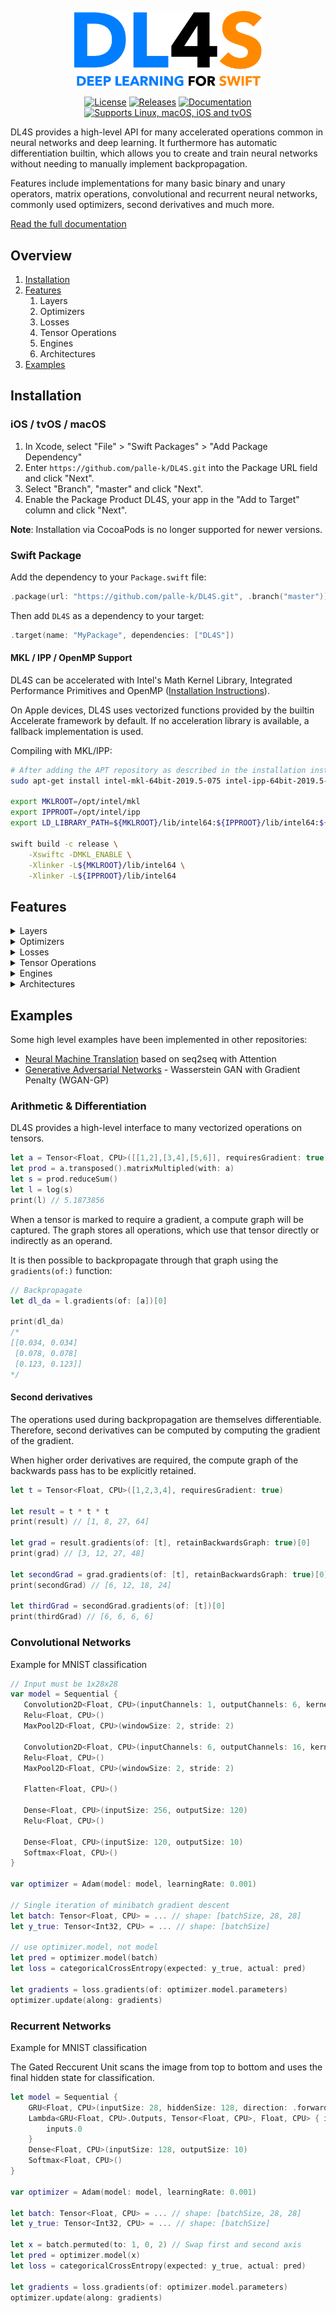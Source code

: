 <p align="center">
<img src="https://github.com/palle-k/DL4S/blob/develop/.github/logo.png?raw=true" alt="DL4S" width="300" />
</p>

<p align="center">
<a href="https://github.com/palle-k/DL4S/blob/master/License"><img src="https://img.shields.io/github/license/palle-k/DL4S.svg" alt="License"/></a>
<a href="https://github.com/palle-k/DL4S/releases"><img src="https://img.shields.io/github/v/tag/palle-k/DL4S" alt="Releases"/></a>
<a href="https://palle-k.github.io/DL4S/"><img src="https://palle-k.github.io/DL4S/badge.svg" alt="Documentation" /></a><br/>
<a href="#installation"><img src="https://img.shields.io/badge/platform-Linux%20|%20macOS%20|%20iOS%20|%20tvOS-green.svg" alt="Supports Linux, macOS, iOS and tvOS" /></a>
</p>

DL4S provides a high-level API for many accelerated operations common in neural networks and deep learning.
It furthermore has automatic differentiation builtin, which allows you to create and train neural networks without needing to manually
implement backpropagation.

Features include implementations for many basic binary and unary operators,
matrix operations, convolutional and recurrent neural networks, 
commonly used optimizers, second derivatives and much more.

[Read the full documentation](https://palle-k.github.io/DL4S/)

## Overview
1. [Installation](#installation)
2. [Features](#features)
    1. Layers
    2. Optimizers
    3. Losses
    4. Tensor Operations
    5. Engines
    6. Architectures
3. [Examples](#examples)


## Installation

### iOS / tvOS / macOS

1. In Xcode, select "File" > "Swift Packages" > "Add Package Dependency"
2. Enter `https://github.com/palle-k/DL4S.git` into the Package URL field and click "Next".
3. Select "Branch", "master" and click "Next".
4. Enable the Package Product DL4S, your app in the "Add to Target" column and click "Next". 

**Note**: Installation via CocoaPods is no longer supported for newer versions.

### Swift Package
Add the dependency to your `Package.swift` file:

```swift
.package(url: "https://github.com/palle-k/DL4S.git", .branch("master"))
```

Then add `DL4S` as a dependency to your target:

```swift
.target(name: "MyPackage", dependencies: ["DL4S"])
```

#### MKL / IPP / OpenMP Support

DL4S can be accelerated with Intel's Math Kernel Library, Integrated Performance Primitives and OpenMP ([Installation Instructions](https://software.intel.com/en-us/articles/installing-intel-free-libs-and-python-apt-repo)).

On Apple devices, DL4S uses vectorized functions provided by the builtin Accelerate framework by default.
If no acceleration library is available, a fallback implementation is used.

Compiling with MKL/IPP:
```bash
# After adding the APT repository as described in the installation instructions
sudo apt-get install intel-mkl-64bit-2019.5-075 intel-ipp-64bit-2019.5-075 libiomp-dev

export MKLROOT=/opt/intel/mkl
export IPPROOT=/opt/intel/ipp
export LD_LIBRARY_PATH=${MKLROOT}/lib/intel64:${IPPROOT}/lib/intel64:${LD_LIBRARY_PATH}

swift build -c release \
    -Xswiftc -DMKL_ENABLE \
    -Xlinker -L${MKLROOT}/lib/intel64 \
    -Xlinker -L${IPPROOT}/lib/intel64
```

## Features

<details>
<summary>
Layers
</summary>
<p>

<input type="checkbox" name="check" id="Convolution" value="1" disabled>
<input type="checkbox" name="check" id="Transposed Convolution" value="1" disabled>
<input type="checkbox" name="check" id="Dense/Linear/Fully Connected" value="1" disabled>
<input type="checkbox" name="check" id="LSTM" value="1" disabled>
<input type="checkbox" name="check" id="Gated Recurrent Unit (GRU)" value="1" disabled>
<input type="checkbox" name="check" id="Vanilla RNN" value="1" disabled>
<input type="checkbox" name="check" id="Bidirectional RNNs" value="1" disabled>
<input type="checkbox" name="check" id="Max Pooling" value="1" disabled>
<input type="checkbox" name="check" id="Average Pooling" value="1" disabled>
<input type="checkbox" name="check" id="Adaptive Max Pooling" value="1" disabled>
<input type="checkbox" name="check" id="Adaptive Average Pooling" value="1" disabled>
<input type="checkbox" name="check" id="Relu" value="1" disabled>
<input type="checkbox" name="check" id="Tanh" value="1" disabled>
<input type="checkbox" name="check" id="Sigmoid" value="1" disabled>
<input type="checkbox" name="check" id="Softmax" value="1" disabled>
<input type="checkbox" name="check" id="Embedding" value="1" disabled>
<input type="checkbox" name="check" id="Batch Norm" value="1" disabled>
<input type="checkbox" name="check" id="Layer Norm" value="1" disabled>
<input type="checkbox" name="check" id="Dropout" value="1" disabled>
<input type="checkbox" name="check" id="Sequential" value="1" disabled>
<input type="checkbox" name="check" id="Lambda " value="1" disabled>

</p>
</details>

<details>
<summary>
Optimizers
</summary>
<p>

<input type="checkbox" name="check" id="SGD" value="1" disabled>
<input type="checkbox" name="check" id="Momentum" value="1" disabled>
<input type="checkbox" name="check" id="Adam" value="1" disabled>
<input type="checkbox" name="check" id="AdaGrad" value="1" disabled>
<input type="checkbox" name="check" id="AdaDelta" value="1" disabled>
<input type="checkbox" name="check" id="RMSProp" value="1" disabled>

</p>
</details>

<details>
<summary>
Losses
</summary>
<p>

<input type="checkbox" name="check" id="Binary Cross-Entropy" value="1" disabled>
<input type="checkbox" name="check" id="Categorical Cross-Entropy" value="1" disabled>
<input type="checkbox" name="check" id="MSE" value="1" disabled>
<input type="checkbox" name="check" id="L1 & L2 regularization" value="1" disabled>

</p>
</details>

<details>
<summary>
Tensor Operations
</summary>
<p>

Behavior of broadcast operations is consistent with numpy rules.

<input type="checkbox" name="check" id="broadcast-add" value="1" disabled>
<input type="checkbox" name="check" id="broadcast-sub" value="1" disabled>
<input type="checkbox" name="check" id="broadcast-mul " value="1" disabled>
<input type="checkbox" name="check" id="broadcast-div" value="1" disabled>
<input type="checkbox" name="check" id="matmul" value="1" disabled>
<input type="checkbox" name="check" id="neg" value="1" disabled>
<input type="checkbox" name="check" id="exp" value="1" disabled>
<input type="checkbox" name="check" id="pow" value="1" disabled>
<input type="checkbox" name="check" id="log" value="1" disabled>
<input type="checkbox" name="check" id="sqrt" value="1" disabled>
<input type="checkbox" name="check" id="sin" value="1" disabled>
<input type="checkbox" name="check" id="cos" value="1" disabled>
<input type="checkbox" name="check" id="tan" value="1" disabled>
<input type="checkbox" name="check" id="tanh" value="1" disabled>
<input type="checkbox" name="check" id="sum" value="1" disabled>
<input type="checkbox" name="check" id="max" value="1" disabled>
<input type="checkbox" name="check" id="relu" value="1" disabled>
<input type="checkbox" name="check" id="leaky relu" value="1" disabled>
<input type="checkbox" name="check" id="reduce sum" value="1" disabled>
<input type="checkbox" name="check" id="reduce max" value="1" disabled>
<input type="checkbox" name="check" id="scatter" value="1" disabled>
<input type="checkbox" name="check" id="gather" value="1" disabled>
<input type="checkbox" name="check" id="conv2d" value="1" disabled>
<input type="checkbox" name="check" id="transposed conv2d" value="1" disabled>
<input type="checkbox" name="check" id="max pool" value="1" disabled>
<input type="checkbox" name="check" id="avg pool" value="1" disabled>
<input type="checkbox" name="check" id="subscript" value="1" disabled>
<input type="checkbox" name="check" id="subscript range" value="1" disabled>
<input type="checkbox" name="check" id="transpose" value="1" disabled>
<input type="checkbox" name="check" id="axis permute" value="1" disabled>
<input type="checkbox" name="check" id="reverse" value="1" disabled>
<input type="checkbox" name="check" id="im2col" value="1" disabled>
<input type="checkbox" name="check" id="col2im" value="1" disabled>
<input type="checkbox" name="check" id="stack / concat" value="1" disabled>

</p>
</details>

<details>
<summary>
Engines
</summary>
<p>

<input type="checkbox" name="check" id="CPU (Accelerate framework for Apple Devices)" value="1" disabled>
<input type="checkbox" name="check" id="CPU (Intel Math Kernel Library and Integrated Performance Primitives)" value="1" disabled>
<input type="checkbox" name="check" id="CPU (Generic)" value="1" disabled>
- [ ] GPU (Metal)

For an experimental, early stage Metal implementation, check out `feature/metal`.

</p>
</details>

<details>
<summary>
Architectures
</summary>
<p>

Default implementations are provided for the following architectures:

<input type="checkbox" name="check" id="ResNet18" value="1" disabled>
<input type="checkbox" name="check" id="VGG (11, 13, 16, 19)" value="1" disabled>
<input type="checkbox" name="check" id="AlexNet" value="1" disabled>

</p>
</details>


## Examples

Some high level examples have been implemented in other repositories:

- [Neural Machine Translation](https://github.com/palle-k/Seq2Seq-DL4S) based on seq2seq with Attention
- [Generative Adversarial Networks](https://github.com/palle-k/DL4S-WGAN-GP) - Wasserstein GAN with Gradient Penalty (WGAN-GP)

### Arithmetic & Differentiation

DL4S provides a high-level interface to many vectorized operations on tensors.

```swift
let a = Tensor<Float, CPU>([[1,2],[3,4],[5,6]], requiresGradient: true)
let prod = a.transposed().matrixMultipled(with: a)
let s = prod.reduceSum()
let l = log(s)
print(l) // 5.1873856
```

When a tensor is marked to require a gradient, a compute graph will be captured. 
The graph stores all operations, which use that tensor directly or indirectly as an operand.

It is then possible to backpropagate through that graph using the `gradients(of:)` function:
```swift
// Backpropagate
let dl_da = l.gradients(of: [a])[0]

print(dl_da)
/*
[[0.034, 0.034]
 [0.078, 0.078]
 [0.123, 0.123]]
*/
```

#### Second derivatives

The operations used during backpropagation are themselves differentiable. 
Therefore, second derivatives can be computed by computing the gradient of the gradient.

When higher order derivatives are required, the compute graph of the backwards pass has to be explicitly retained.
```swift
let t = Tensor<Float, CPU>([1,2,3,4], requiresGradient: true)

let result = t * t * t
print(result) // [1, 8, 27, 64]

let grad = result.gradients(of: [t], retainBackwardsGraph: true)[0]
print(grad) // [3, 12, 27, 48]

let secondGrad = grad.gradients(of: [t], retainBackwardsGraph: true)[0]
print(secondGrad) // [6, 12, 18, 24]

let thirdGrad = secondGrad.gradients(of: [t])[0]
print(thirdGrad) // [6, 6, 6, 6]
```


### Convolutional Networks

Example for MNIST classification

```swift
// Input must be 1x28x28
var model = Sequential {
   Convolution2D<Float, CPU>(inputChannels: 1, outputChannels: 6, kernelSize: (5, 5))
   Relu<Float, CPU>()
   MaxPool2D<Float, CPU>(windowSize: 2, stride: 2)
   
   Convolution2D<Float, CPU>(inputChannels: 6, outputChannels: 16, kernelSize: (5, 5))
   Relu<Float, CPU>()
   MaxPool2D<Float, CPU>(windowSize: 2, stride: 2)
   
   Flatten<Float, CPU>()
   
   Dense<Float, CPU>(inputSize: 256, outputSize: 120)
   Relu<Float, CPU>()
   
   Dense<Float, CPU>(inputSize: 120, outputSize: 10)
   Softmax<Float, CPU>()
}

var optimizer = Adam(model: model, learningRate: 0.001)

// Single iteration of minibatch gradient descent
let batch: Tensor<Float, CPU> = ... // shape: [batchSize, 28, 28]
let y_true: Tensor<Int32, CPU> = ... // shape: [batchSize]

// use optimizer.model, not model
let pred = optimizer.model(batch)
let loss = categoricalCrossEntropy(expected: y_true, actual: pred)

let gradients = loss.gradients(of: optimizer.model.parameters)
optimizer.update(along: gradients)
```

### Recurrent Networks

Example for MNIST classification

The Gated Reccurent Unit scans the image from top to bottom and uses the final hidden state for classification.

```swift
let model = Sequential {
    GRU<Float, CPU>(inputSize: 28, hiddenSize: 128, direction: .forward)
    Lambda<GRU<Float, CPU>.Outputs, Tensor<Float, CPU>, Float, CPU> { inputs in
        inputs.0
    }
    Dense<Float, CPU>(inputSize: 128, outputSize: 10)
    Softmax<Float, CPU>()
}

var optimizer = Adam(model: model, learningRate: 0.001)

let batch: Tensor<Float, CPU> = ... // shape: [batchSize, 28, 28]
let y_true: Tensor<Int32, CPU> = ... // shape: [batchSize]

let x = batch.permuted(to: 1, 0, 2) // Swap first and second axis
let pred = optimizer.model(x)
let loss = categoricalCrossEntropy(expected: y_true, actual: pred)

let gradients = loss.gradients(of: optimizer.model.parameters)
optimizer.update(along: gradients)
```
